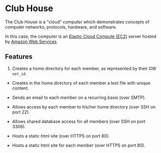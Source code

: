 # Club House

The Club House is a "cloud" computer which demonstrates concepts of
  computer networks,
  protocols,
  hardware,
  and software.

In this case, the computer is an [Elastic Cloud Compute (EC2)](https://aws.amazon.com/ec2/)
 server hosted by [Amazon Web Services](https://aws.amazon.com/).

## Features

1. Creates a home directory for each member, as represented by their GW `net_id`.

* Creates in the home directory of each member a text file with unique content.

* Sends an email to each member on a recurring basis (over SMTP).

* Allows access by each member to his/her home directory (over SSH on port 22).

* Allows shared database access for all members (over SSH on port 3306).

* Hosts a static html site (over HTTPS on port 80).

* Hosts a static html site for each member (over HTTPS on port 80).
